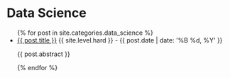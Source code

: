 # Data Science

<ul>
  {% for post in site.categories.data_science %}
    <li>
      <a href="{{ post.url }}">{{ post.title }}</a> {{ site.level.hard }} - {{ post.date | date: '%B %d, %Y' }}
      <p>{{ post.abstract }}</p>
    </li>
  {% endfor %}
</ul>
